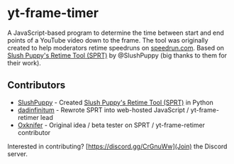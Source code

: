 # yt-frame-timer
A JavaScript-based program to determine the time between start and end points of a YouTube video down to the frame. The tool was originally created to help moderators retime speedruns on [speedrun.com](https://www.speedrun.com). Based on [Slush Puppy's Retime Tool (SPRT)](https://github.com/Slush0Puppy/retime) by @SlushPuppy (big thanks to them for their work).

## Contributors
* [SlushPuppy](https://www.speedrun.com/user/SlushPuppy) - Created [Slush Puppy's Retime Tool (SPRT)](https://github.com/Slush0Puppy/retime) in Python
* [dadinfinitum](https://www.speedrun.com/user/dadinfinitum) - Rewrote SPRT into web-hosted JavaScript / yt-frame-retimer lead
* [Oxknifer](https://www.speedrun.com/user/Oxknifer) - Original idea / beta tester on SPRT / yt-frame-retimer contributor

Interested in contributing? [https://discord.gg/CrGnuWw](Join) the Discord server.
